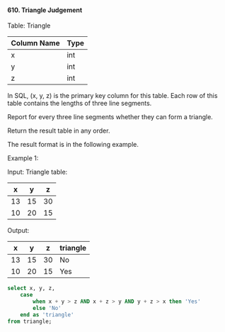 #### 610. Triangle Judgement


Table: Triangle


| Column Name | Type |
|-------------|------|
| x           | int  |
| y           | int  |
| z           | int  |

In SQL, (x, y, z) is the primary key column for this table.
Each row of this table contains the lengths of three line segments.

 

Report for every three line segments whether they can form a triangle.

Return the result table in any order.

The result format is in the following example.

 

Example 1:

Input: 
Triangle table:

| x  | y  | z  |
|----|----|----|
| 13 | 15 | 30 |
| 10 | 20 | 15 |

Output: 

| x  | y  | z  | triangle |
|----|----|----|----------|
| 13 | 15 | 30 | No       |
| 10 | 20 | 15 | Yes      |



```sql
select x, y, z,
    case
        when x + y > z AND x + z > y AND y + z > x then 'Yes'
        else 'No'
    end as 'triangle'
from triangle;
```
